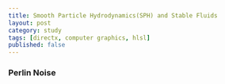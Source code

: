 ```yaml
---
title: Smooth Particle Hydrodynamics(SPH) and Stable Fluids
layout: post
category: study
tags: [directx, computer graphics, hlsl]
published: false
---
```


### Perlin Noise